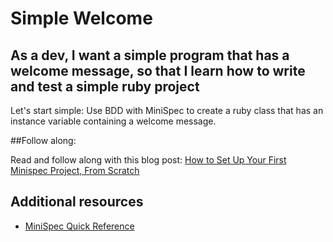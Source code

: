# Simple Welcome

## As a dev, I want a simple program that has a welcome message, so that I learn how to write and test a simple ruby project

Let's start simple: Use BDD with MiniSpec to create a ruby class that has an instance variable containing a welcome message.

##Follow along:

Read and follow along with this blog post: [How to Set Up Your First Minispec Project, From Scratch](https://www.codefellows.org/blog/how-to-set-up-your-first-minispec-project-from-scratch)


## Additional resources
- [MiniSpec Quick Reference](http://mattsears.com/articles/2011/12/10/minitest-quick-reference)
